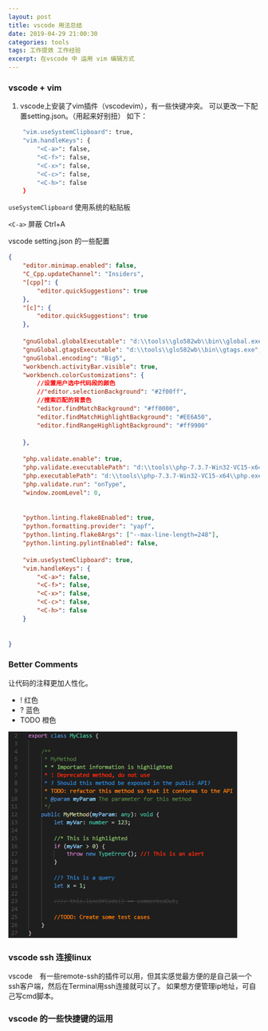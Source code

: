 ```yaml
---
layout: post
title: vscode 用法总结
date: 2019-04-29 21:00:30
categories: tools 
tags: 工作提效 工作经验
excerpt: 在vscode 中 运用 vim 编辑方式
---
```


### vscode + vim

1. vscode上安装了vim插件（vscodevim），有一些快键冲突。 可以更改一下配置setting.json。（用起来好别扭） 如下： 

```sh 
    "vim.useSystemClipboard": true,
    "vim.handleKeys": {
        "<C-a>": false,
        "<C-f>": false,
        "<C-x>": false,
        "<C-c>": false,
        "<C-h>": false
    }
```

`useSystemClipboard`  使用系统的粘贴板

`<C-a>` 屏蔽 Ctrl+A

vscode setting.json 的一些配置

```json
{
    "editor.minimap.enabled": false,
    "C_Cpp.updateChannel": "Insiders",
    "[cpp]": {
        "editor.quickSuggestions": true
    },
    "[c]": {
        "editor.quickSuggestions": true
    },
    
    "gnuGlobal.globalExecutable": "d:\\tools\\glo582wb\\bin\\global.exe",
    "gnuGlobal.gtagsExecutable": "d:\\tools\\glo582wb\\bin\\gtags.exe",
    "gnuGlobal.encoding": "Big5",
    "workbench.activityBar.visible": true, 
    "workbench.colorCustomizations": {
        //设置用户选中代码段的颜色 
        //"editor.selectionBackground": "#2f00ff",
        //搜索匹配的背景色
        "editor.findMatchBackground": "#ff0000",
        "editor.findMatchHighlightBackground": "#EE6A50",
        "editor.findRangeHighlightBackground": "#ff9900"

    },

    "php.validate.enable": true,
    "php.validate.executablePath": "d:\\tools\\php-7.3.7-Win32-VC15-x64\\php.exe",
    "php.executablePath": "d:\\tools\\php-7.3.7-Win32-VC15-x64\\php.exe",
    "php.validate.run": "onType",
    "window.zoomLevel": 0,
    

    "python.linting.flake8Enabled": true,
    "python.formatting.provider": "yapf",
    "python.linting.flake8Args": ["--max-line-length=248"],
    "python.linting.pylintEnabled": false,

    "vim.useSystemClipboard": true,
    "vim.handleKeys": {
        "<C-a>": false,
        "<C-f>": false,
        "<C-x>": false,
        "<C-c>": false,
        "<C-h>": false
    }

    
}

```

### Better Comments 

让代码的注释更加人性化。

* ! 红色
* ? 蓝色
* TODO 橙色
   
![](/assets/vscode/better-comments.png)  

### vscode ssh 连接linux

vscode　有一些remote-ssh的插件可以用，但其实感觉最方便的是自己装一个ssh客户端，然后在Terminal用ssh连接就可以了。 如果想方便管理ip地址，可自己写cmd脚本。

### vscode 的一些快捷键的运用

